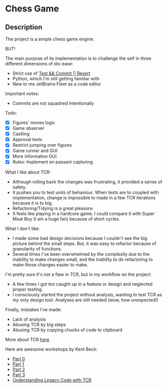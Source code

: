 # Chess Game

## Description
The project is a simple chess game engine.

BUT!

The main purpose of its implementation is to challenge the self in three different dimensions of dis-ease:
- Strict use of [Test && Commit || Revert](https://medium.com/@kentbeck_7670/test-commit-revert-870bbd756864)
- Python, which I'm still getting familiar with
- New to me JetBrains Fleet as a code editor

Important notes:
- Commits are not squashed intentionally

Todo:
- [x] Figures' moves logic
- [x] Game observer
- [x] Castling
- [x] Approval tests
- [x] Restrict jumping over figures
- [x] Game runner and GUI
- [x] More informative GUI
- [x] Rules: Implement en passant capturing

What I like about TCR:
- Although rolling back the changes was frustrating, it provided a sense of safety.
- It pushes you to test units of behaviour. When tests are to coupled with implementation,
change is impossible to made in a few TCR iterations because it is to big.
- Refactoring/Tidying is a great pleasure.
- It feels like playing in a hardcore game. I could compare it with Super Meat Boy (I am a huge fan) because of short cycles.

What I don't like:
- I made some bad design decisions because I couldn't see the big picture behind the small steps.
But, it was easy to refactor because of granularity of functions.
- Several times I've been overwhelmed by the complexity due to the inability to make changes small,
and the inability to do refactoring to make those changes easier to make.

I'm pretty sure it's not a flaw in TCR, but in my workflow on the project:
- A few times I got too caught up in a feature or design and neglected proper testing.
- I consciously started the project without analysis, wanting to test TCR as my only design tool.
Analyses are still needed (wow, how unexpected!)

Finally, mistakes I've made:
- Lack of analysis
- Abusing TCR by big steps
- Abusing TCR by copying chucks of code to clipboard

More about TCR [here](https://www.infoq.com/articles/test-commit-revert/)

Here are awesome workshops by Kent Beck:
- [Part 0](https://youtu.be/tnO2Mos0RjU?si=yj0RX3lT4aZ8RaSl)
- [Part 1](https://youtu.be/Aof0F9DvTFg?si=w4O3tstjAyZOsXcr)
- [Part 2](https://youtu.be/i3TUSxPy32A?si=WynMa-ySVXrMJK9e)
- [Part 3](https://youtu.be/9BBMj7OF4rc?si=6oi1hcALCPCCAImg)
- [Understanding Legacy Code with TCR](https://youtu.be/FFzHOyFeovE?si=yikGdcIcsBVA8mi9)